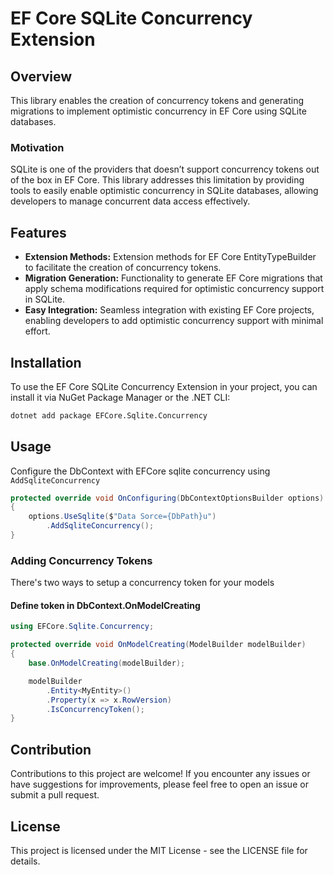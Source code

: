 # EF Core SQLite Concurrency Extension

## Overview

This library enables the creation of concurrency tokens and generating migrations to implement optimistic concurrency in EF Core using SQLite databases.

### Motivation

SQLite is one of the providers that doesn’t support concurrency tokens out of the box in EF Core. This library addresses this limitation by providing tools to easily enable optimistic concurrency in SQLite databases, allowing developers to manage concurrent data access effectively.

## Features

- **Extension Methods:** Extension methods for EF Core EntityTypeBuilder to facilitate the creation of concurrency tokens.
- **Migration Generation:** Functionality to generate EF Core migrations that apply schema modifications required for optimistic concurrency support in SQLite.
- **Easy Integration:** Seamless integration with existing EF Core projects, enabling developers to add optimistic concurrency support with minimal effort.

## Installation

To use the EF Core SQLite Concurrency Extension in your project, you can install it via NuGet Package Manager or the .NET CLI:

```sh
dotnet add package EFCore.Sqlite.Concurrency
```

## Usage

Configure the DbContext with EFCore sqlite concurrency using `AddSqliteConcurrency`

```csharp
protected override void OnConfiguring(DbContextOptionsBuilder options)
{
    options.UseSqlite($"Data Sorce={DbPath}u")
        .AddSqliteConcurrency();
}
```

### Adding Concurrency Tokens

There's two ways to setup a concurrency token for your models

#### Define token in DbContext.OnModelCreating

```csharp
using EFCore.Sqlite.Concurrency;

protected override void OnModelCreating(ModelBuilder modelBuilder)
{
    base.OnModelCreating(modelBuilder);

    modelBuilder
        .Entity<MyEntity>()
        .Property(x => x.RowVersion)
        .IsConcurrencyToken();
}
```

## Contribution

Contributions to this project are welcome! If you encounter any issues or have suggestions for improvements, please feel free to open an issue or submit a pull request.

## License

This project is licensed under the MIT License - see the LICENSE file for details.




